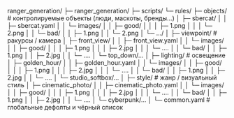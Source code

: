 ranger_generation/
    ├─ ranger_generation/
    ├─ scripts/
    └─ rules/
        ├─ objects/                # контролируемые объекты (люди, маскоты, бренды…)
        │   ├─ sbercat/
        │   │   ├─ sbercat.yaml
        │   │   └─ images/
        │   │       ├─ good/
        │   │       │   ├─ 1.png
        │   │       │   └─ 2.png
        │   │       └─ bad/
        │   │           ├─ 1.png
        │   │           └─ 2.png
        │   └─ …/
        │
        ├─ viewpoint/              # ракурсы / камера
        │   ├─ front_view/
        │   │   ├─ front_view.yaml
        │   │   └─ images/
        │   │       ├─ good/
        │   │       │   ├─ 1.png
        │   │       │   ├─ 2.jpg
        │   │       │   └─ ....
        │   │       └─ bad/
        │   │           ├─ 1.png
        │   │           ├─ 2.jpg
        │   │           └─ ....
        │   └─ top_down/…
        │
        ├─ lighting/               # освещение
        │   ├─ golden_hour/
        │   │   ├─ golden_hour.yaml
        │   │   └─ images/
        │   │       ├─ good/
        │   │       │   ├─ 1.png
        │   │       │   ├─ 2.jpg
        │   │       │   └─ ....
        │   │       └─ bad/
        │   │           ├─ 1.png
        │   │           ├─ 2.jpg
        │   │           └─ ....
        │   └─ studio_softbox/…
        │
        ├─ style/                  # жанр / визуальный стиль
        │   ├─ cinematic_photo/
        │   │   ├─ cinematic_photo.yaml
        │   │   └─ images/
        │   │       ├─ good/
        │   │       │   ├─ 1.png
        │   │       │   ├─ 2.jpg
        │   │       │   └─ ....
        │   │       └─ bad/
        │   │           ├─ 1.png
        │   │           ├─ 2.jpg
        │   │           └─ ....
        │   └─ cyberpunk/…
        │
        └─ common.yaml             # глобальные дефолты и чёрный список
